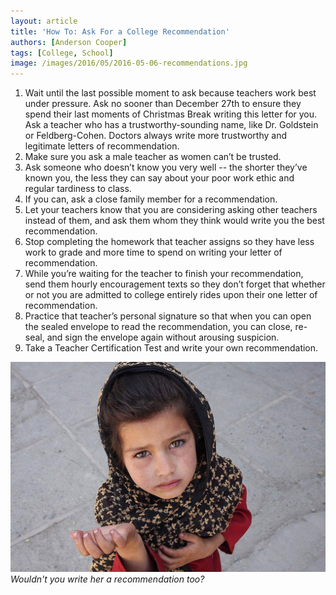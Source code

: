 ```yaml
---
layout: article
title: 'How To: Ask For a College Recommendation'
authors: [Anderson Cooper]
tags: [College, School]
image: /images/2016/05/2016-05-06-recommendations.jpg
---
```


1. Wait until the last possible moment to ask because teachers work best under pressure. Ask no sooner than December 27th to ensure they spend their last moments of Christmas Break writing this letter for you.
Ask a teacher who has a trustworthy-sounding name, like Dr. Goldstein or Feldberg-Cohen. Doctors always write more trustworthy and legitimate letters of recommendation.
1. Make sure you ask a male teacher as women can’t be trusted.
1. Ask someone who doesn’t know you very well -- the shorter they’ve known you, the less they can say about your poor work ethic and regular tardiness to class.
1. If you can, ask a close family member for a recommendation.
1. Let your teachers know that you are considering asking other teachers instead of them, and ask them whom they think would write you the best recommendation.
1. Stop completing the homework that teacher assigns so they have less work to grade and more time to spend on writing your letter of recommendation.
1. While you’re waiting for the teacher to finish your recommendation, send them hourly encouragement texts so they don’t forget that whether or not you are admitted to college entirely rides upon their one letter of recommendation.
1. Practice that teacher’s personal signature so that when you can open the sealed envelope to read the recommendation, you can close, re-seal, and sign the envelope again without arousing suspicion.
1. Take a Teacher Certification Test and write your own recommendation.

![Wouldn't you write her a recommendation too?](/images/2016/05/2016-05-06-recommendations.jpg)
*Wouldn't you write her a recommendation too?*
